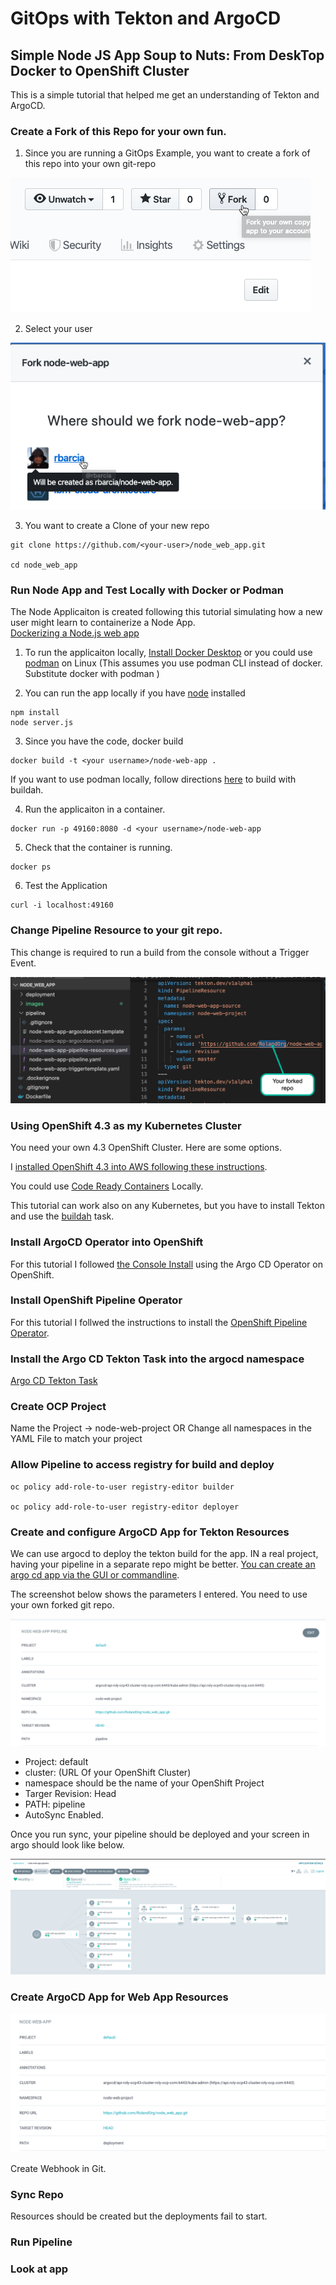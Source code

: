 # GitOps with Tekton and ArgoCD
## Simple Node JS App Soup to Nuts: From DeskTop Docker to OpenShift Cluster

This is a simple tutorial that helped me get an understanding of Tekton and ArgoCD.  

### Create a Fork of this Repo for your own fun.


1. Since you are running a GitOps Example, you want to create a fork of this repo into your own git-repo

![alt fork-repo](images/fork-repo.png)

2. Select your user 

![alt fork-repo-2](images/fork-repo-2.png)

3. You want to create a Clone of your new repo
```
git clone https://github.com/<your-user>/node_web_app.git

cd node_web_app
```

### Run Node App and Test Locally with Docker or Podman 

The Node Applicaiton is created following this tutorial simulating how a new user might learn to containerize a Node App.  
[Dockerizing a Node.js web app](https://nodejs.org/fr/docs/guides/nodejs-docker-webapp/)

1. To run the applicaiton locally, [Install Docker Desktop](https://www.docker.com/products/docker-desktop) or you could use [podman](https://podman.io/) on Linux (This assumes you use podman CLI instead of docker.  Substitute docker <command> with podman <command>)

2. You can run the app locally if you have [node](https://nodejs.org/en/) installed

```
npm install 
node server.js

```



3. Since you have the code, docker build



```
docker build -t <your username>/node-web-app .
```
If you want to use podman locally, follow directions [here](https://developers.redhat.com/blog/2019/09/13/develop-with-node-js-in-a-container-on-red-hat-enterprise-linux/) to build with buildah.


4. Run the applicaiton in a container.
```
docker run -p 49160:8080 -d <your username>/node-web-app

```

5. Check that the container is running.
```
docker ps
```

6. Test the Application 

```
curl -i localhost:49160

```
### Change Pipeline Resource to your git repo.

This change is required to run a build from the console without a Trigger Event.  

![alt fork-repo](images/pipeline-resource-fork.png)

### Using OpenShift 4.3 as my Kubernetes Cluster 

You need your own 4.3 OpenShift Cluster.  Here are some options.  

I [installed OpenShift 4.3 into AWS following these instructions](https://docs.openshift.com/container-platform/4.3/installing/installing_aws/installing-aws-account.html).

You could use [Code Ready Containers](https://cloud.redhat.com/openshift/install/crc/installer-provisioned?intcmp=7013a000002CtetAAC) Locally.  

This tutorial can work also on any Kubernetes, but you have to install Tekton and use the [buildah](https://github.com/tektoncd/catalog/tree/v1beta1/buildah) task.  

### Install ArgoCD Operator into OpenShift 

For this tutorial I followed [the Console Install](https://argocd-operator.readthedocs.io/en/latest/install/openshift/) using the Argo CD Operator on OpenShift.  

### Install OpenShift Pipeline Operator 

For this tutorial I follwed the instructions to install the [OpenShift Pipeline Operator](https://openshift.github.io/pipelines-docs/docs/0.10.5/assembly_installing-pipelines.html).

### Install the Argo CD Tekton Task into the argocd namespace

[Argo CD Tekton Task](https://github.com/tektoncd/catalog/tree/v1beta1/argocd)

### Create OCP Project 
Name the Project -> node-web-project
OR Change all namespaces in the YAML File to match your project 

### Allow Pipeline to access registry for build and deploy
```
oc policy add-role-to-user registry-editor builder

oc policy add-role-to-user registry-editor deployer
```

### Create and configure ArgoCD App for Tekton Resources 

We can use argocd to deploy the tekton build for the app.  IN a real project, having your pipeline in a separate repo might be better.  [You can create an argo cd app via the GUI or commandline](https://argoproj.github.io/argo-cd/getting_started/).   

The screenshot below shows the parameters I entered.  You need to use your own forked git repo.  

![alt argo-pipeline](images/argo-node-web-pipeline.png)

- Project: default
- cluster: (URL Of your OpenShift Cluster)
- namespace should be the name of your OpenShift Project
- Targer Revision: Head
- PATH: pipeline
- AutoSync Enabled.  

Once you run sync, your pipeline should be deployed and your screen in argo should look like below.  

![alt argo-pipeline](images/argocd-tekton-pipeline.png)


### Create ArgoCD App for Web App Resources 


![alt argo-pipeline](images/argo-node-web-app.png)

Create Webhook in Git.  

### Sync Repo 
Resources should be created but the deployments fail to start.  



### Run Pipeline 

### Look at app 




